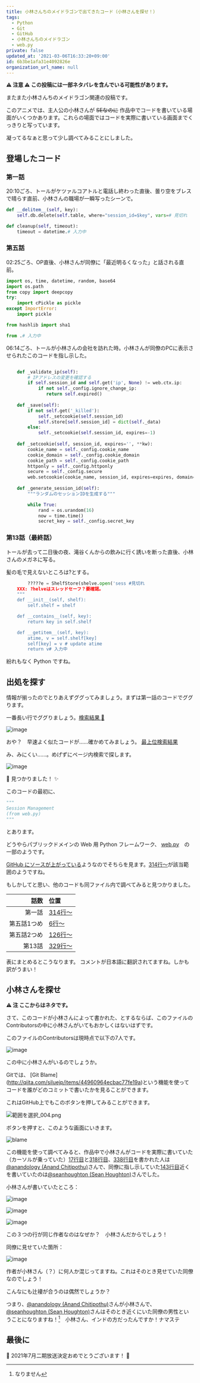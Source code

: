 ```yaml
---
title: 小林さんちのメイドラゴンで出てきたコード（小林さんを探せ！）
tags:
  - Python
  - Git
  - GitHub
  - 小林さんちのメイドラゴン
  - web.py
private: false
updated_at: '2021-03-06T16:33:20+09:00'
id: 6b3be1afa31e4092826e
organization_url_name: null
---
```

**:warning: 注意 :warning: この投稿には一部ネタバレを含んでいる可能性があります。**

またまた小林さんちのメイドラゴン関連の投稿です。

このアニメでは、主人公の小林さんが ~~SEなのに~~ 作品中でコードを書いている場面がいくつかあります。これらの場面ではコードを実際に書いている画面までくっきりと写っています。

凝ってるなぁと思って少し調べてみることにしました。

## 登場したコード
### 第一話
20:10ごろ、トールがケツァルコアトルと電話し終わった直後、曇り空をブレスで晴らす直前、小林さんの職場が一瞬写ったシーンで。

```py:第一話20：10ごろ.py
def __delitem__(self, key):
    self.db.delete(self.table, where="session_id=$key", vars=# 見切れ

def cleanup(self, timeout):
    timeout = datetime.# 入力中
```

### 第五話

02:25ごろ、OP直後、小林さんが同僚に「最近明るくなった」と話される直前。

```py:第五話02：25ごろ.py
import os, time, datetime, random, base64
import os.path
from copy import deepcopy
try:
    import cPickle as pickle
except ImportError:
    import pickle

from hashlib import sha1

from .# 入力中
```

06:14ごろ、トールが小林さんの会社を訪れた時。小林さんが同僚のPCに表示させられたこのコードを指し示した。

```py:第五話06：14ごろ.py

    def _validate_ip(self):
        # IPアドレスの変更を確認する
        if self.session_id and self.get('ip', None) != web.ctx.ip:
            if not self._config.ignore_change_ip:
               return self.expired() 
    
    def _save(self):
        if not self.get('_killed'):
            self._setcookie(self.session_id)
            self.store[self.session_id] = dict(self._data)
        else:
            self._setcookie(self.session_id, expires=-1)
            
    def _setcookie(self, session_id, expires='', **kw):
        cookie_name = self._config.cookie_name
        cookie_domain = self._config.cookie_domain
        cookie_path = self._config.cookie_path
        httponly = self._config.httponly
        secure = self._config.secure
        web.setcookie(cookie_name, session_id, expires=expires, domain=cookie_domain, httponly=httponly, secure=sec#見切れ
    
    def _generate_session_id(self):
        """ランダムのセッションIDを生成する"""

        while True:
            rand = os.urandom(16)
            now = time.time()
            secret_key = self._config.secret_key
```
### 第13話（最終話）
トールが去って二日後の夜、滝谷くんからの飲みに行く誘いを断った直後、小林さんのメガネに写る。

髪の毛で見えないところは?とする。

```py:第13話.py
        ?????e = ShelfStore(shelve.open('sess #見切れ
    XXX: ?helveはスレッドセーフ？要確認。
    """
    def __init__(self, shelf):
        self.shelf = shelf

    def __contains__(self, key):
        return key in self.shelf

    def __getitem__(self, key):
        atime, v = self.shelf[key]
        self[key] = v # update atime
        return v# 入力中
```

紛れもなく Python ですね。

## 出処を探す
情報が揃ったのでとりあえずググってみましょう。まずは第一話のコードでググります。

一番長い行でググりましょう。[検索結果 :mag_right: ](https://www.google.co.jp/search?q=self.db.delete%20self.table%2C+where%3D%22session_id%3D%24key%22%2C+vars%3D)

![image](https://qiita-image-store.s3.amazonaws.com/0/104663/2f1eadda-94f3-6e50-6052-e2afb28b7d7d.png)

おや？　早速よく似たコードが……確かめてみましょう。 [最上位検索結果](http://ns2.iliaa.org/web/session.py)

み、みにくい……。めげずにページ内検索で探します。

![image](https://qiita-image-store.s3.amazonaws.com/0/104663/720ff840-d631-67f1-429a-ce074600a714.png)

:tada: 見つかりました！ :sparkles:

このコードの最初に、

```py:session.py
"""
Session Management
(from web.py)
"""

```

とあります。

どうやらパブリックドメインの Web 用 Python フレームワーク、 [web.py](http://webpy.org/)　の一部のようです。

[GitHub にソースが上がっている](https://github.com/webpy/webpy/blob/4f51bae222ae5d00bd150e7a5e65cc7349e4b74d/web/session.py)ようなのでそちらを見ます。[314行〜](https://github.com/webpy/webpy/blob/4f51bae222ae5d00bd150e7a5e65cc7349e4b74d/web/session.py#L314)が該当範囲のようですね。

もしかしてと思い、他のコードも同ファイル内で調べてみると見つかりました。

| 話数 | 位置 |
| --: | :-- |
| 第一話 | [314行〜](https://github.com/webpy/webpy/blob/4f51bae222ae5d00bd150e7a5e65cc7349e4b74d/web/session.py#L314) |
| 第五話1つめ | [6行〜](https://github.com/webpy/webpy/blob/4f51bae222ae5d00bd150e7a5e65cc7349e4b74d/web/session.py#L6) |
| 第五話2つめ | [126行〜](https://github.com/webpy/webpy/blob/4f51bae222ae5d00bd150e7a5e65cc7349e4b74d/web/session.py#L126) |
| 第13話 | [329行〜](https://github.com/webpy/webpy/blob/4f51bae222ae5d00bd150e7a5e65cc7349e4b74d/web/session.py#L326) |

表にまとめるとこうなります。
コメントが日本語に翻訳されてますね。しかも訳がうまい！

## 小林さんを探せ


**:warning: 注 ここからはネタです。**

さて、このコードが小林さんによって書かれた、とするならば、このファイルのContributorsの中に小林さんがいてもおかしくはないはずです。

このファイルのContributorsは現時点で以下の7人です。

![image](https://qiita-image-store.s3.amazonaws.com/0/104663/f232d7e7-77cc-f30e-5776-1f217db45e90.png)

この中に小林さんがいるのでしょうか。

Gitでは、 [Git Blame] (http://qiita.com/siluejp/items/44960964ecbac77fe19a)という機能を使ってコードを誰がどのコミットで書いたかを見ることができます。

これはGitHub上でもこのボタンを押してみることができます。

![範囲を選択_004.png](https://qiita-image-store.s3.amazonaws.com/0/104663/69cb1c84-0caf-ec59-2c2e-27063bdb350e.png)

ボタンを押すと、このような画面にいきます。

![blame](https://qiita-image-store.s3.amazonaws.com/0/104663/2771c3cb-3d21-2f18-07cd-91b054e0b0a1.png)


この機能を使って調べてみると、作品中で小林さんがコードを実際に書いていた（カーソルが乗っていた）[17行目](https://github.com/webpy/webpy/blame/4f51bae222ae5d00bd150e7a5e65cc7349e4b74d/web/session.py#L17)と[318行目](https://github.com/webpy/webpy/blame/4f51bae222ae5d00bd150e7a5e65cc7349e4b74d/web/session.py#L318)、[338行目](https://github.com/webpy/webpy/blame/4f51bae222ae5d00bd150e7a5e65cc7349e4b74d/web/session.py#L338)を書かれた人は[@anandology (Anand Chitipothu)](https://github.com/anandology)さんで、同僚に指し示していた[143行目](https://github.com/webpy/webpy/blame/4f51bae222ae5d00bd150e7a5e65cc7349e4b74d/web/session.py#L143)近くを書いていたのは[@seanhoughton (Sean Houghton)](https://github.com/seanhoughton)さんでした。

小林さんが書いていたところ：

![image](https://qiita-image-store.s3.amazonaws.com/0/104663/a6ad2461-1474-611e-d941-fe98aa835445.png)

![image](https://qiita-image-store.s3.amazonaws.com/0/104663/7b25895a-df0d-9cc1-4197-b8379dd20a81.png)

![image](https://qiita-image-store.s3.amazonaws.com/0/104663/6c74a902-5613-8590-df2c-99ce55dfcec7.png)


この３つの行が同じ作者なのはなぜか？　小林さんだからでしょう！

同僚に見せていた箇所：

![image](https://qiita-image-store.s3.amazonaws.com/0/104663/ca1a60aa-56c3-df4c-087b-f8a4f87666b3.png)

作者が小林さん（？）に何人か混じってますね。これはそのとき見せていた同僚なのでしょう！

こんなにも辻褄が合うのは偶然でしょうか？


つまり、[@anandology (Anand Chitipothu)](https://github.com/anandology)さんが小林さんで、[@seanhoughton (Sean Houghton)](https://github.com/seanhoughton)さんはそのとき近くにいた同僚の男性ということになりますね！[^1]　小林さん、インドの方だったんですか！ナマステ

## 最後に

:tada: 2021年7月二期放送決定おめでとうございます！ :tada:

[^1]: なりません
